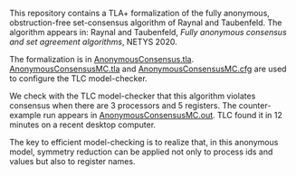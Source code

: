 This repository contains a TLA+ formalization of the fully anonymous, obstruction-free set-consensus algorithm of Raynal and Taubenfeld.
The algorithm appears in: Raynal and Taubenfeld, *Fully anonymous consensus and set agreement algorithms*, NETYS 2020.

The formalization is in [AnonymousConsensus.tla](./AnonymousConsensus.tla).
[AnonymousConsensusMC.tla](./AnonymousConsensusMC.tla) and [AnonymousConsensusMC.cfg](./AnonymousConsensusMC.cfg) are used to configure the TLC model-checker.

We check with the TLC model-checker that this algorithm violates consensus when there are 3 processors and 5 registers.
The counter-example run appears in [AnonymousConsensusMC.out](./AnonymousConsensusMC.out).
TLC found it in 12 minutes on a recent desktop computer.

The key to efficient model-checking is to realize that, in this anonymous model, symmetry reduction can be applied not only to process ids and values but also to register names.
